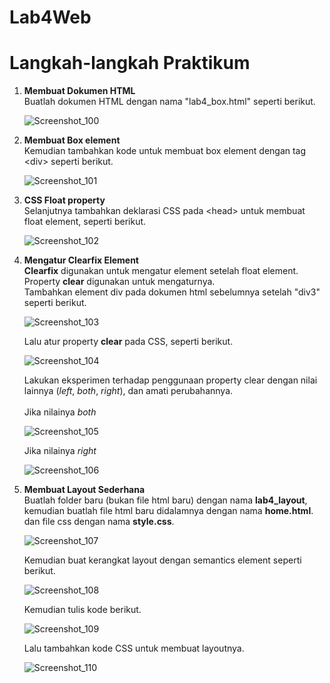 # Lab4Web
<h1> Langkah-langkah Praktikum </h1>

<p>
<ol>
  <li><b>Membuat Dokumen HTML</b><br>
  Buatlah dokumen HTML dengan nama "lab4_box.html" seperti berikut.

![Screenshot_100](https://user-images.githubusercontent.com/24362384/115176586-9a3d3180-a0f7-11eb-851e-8e971e05d307.png)

  <li><b>Membuat Box element</b><br>
  Kemudian tambahkan kode untuk membuat box element dengan tag &lt;div&gt; seperti berikut.
  
![Screenshot_101](https://user-images.githubusercontent.com/24362384/115178079-b393ad00-a0fa-11eb-8246-9e7375955841.png)


  <li><b>CSS Float property</b><br>
  Selanjutnya tambahkan deklarasi CSS pada &lt;head&gt; untuk membuat float element, seperti berikut.
  
  ![Screenshot_102](https://user-images.githubusercontent.com/24362384/115178713-15084b80-a0fc-11eb-808f-f94c2c1f7dbe.png)

  <li><b>Mengatur Clearfix Element</b><br>
  <b>Clearfix</b> digunakan untuk mengatur element setelah float element. Property <b>clear</b> digunakan untuk mengaturnya.<br>
  Tambahkan element div pada dokumen html sebelumnya setelah "div3" seperti berikut.
  
  ![Screenshot_103](https://user-images.githubusercontent.com/24362384/115179042-a677bd80-a0fc-11eb-8927-9a1edc03f015.png)

  Lalu atur property <b>clear</b> pada CSS, seperti berikut.
  
![Screenshot_104](https://user-images.githubusercontent.com/24362384/115179166-e343b480-a0fc-11eb-993e-5ba53e562bad.png)

  Lakukan eksperimen terhadap penggunaan property clear dengan nilai lainnya (<i>left</i>, <i>both</i>, <i>right</i>), dan amati perubahannya.<br><br>
  Jika nilainya <i>both</i>
  
  ![Screenshot_105](https://user-images.githubusercontent.com/24362384/115179597-dd020800-a0fd-11eb-8f2d-48d5310ca79a.png)

  Jika nilainya <i>right</i>
  
  ![Screenshot_106](https://user-images.githubusercontent.com/24362384/115179616-ebe8ba80-a0fd-11eb-8320-cf2a6041b599.png)

  <li><b>Membuat Layout Sederhana</b></br>
  Buatlah folder baru (bukan file html baru) dengan nama <b>lab4_layout</b>, kemudian buatlah file html baru didalamnya dengan nama <b>home.html</b>. dan file css dengan nama <b>style.css</b>.
  
  ![Screenshot_107](https://user-images.githubusercontent.com/24362384/115180254-5fd79280-a0ff-11eb-89c9-0de73f6353eb.png)

  Kemudian buat kerangkat layout dengan semantics element seperti berikut.
  
  ![Screenshot_108](https://user-images.githubusercontent.com/24362384/115180568-1471b400-a100-11eb-988b-1212e8acb7f6.png)

  Kemudian tulis kode berikut.
  
  ![Screenshot_109](https://user-images.githubusercontent.com/24362384/115180930-f2c4fc80-a100-11eb-9a87-658e92588747.png)

  Lalu tambahkan kode CSS untuk membuat layoutnya.
    
![Screenshot_110](https://user-images.githubusercontent.com/24362384/115182111-98796b00-a103-11eb-8b94-3bb210942886.png)
